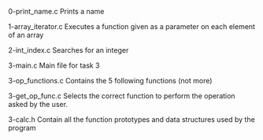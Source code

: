 0-print_name.c Prints a name

1-array_iterator.c Executes a function given as a parameter on each element of an array

2-int_index.c Searches for an integer

3-main.c Main file for task 3

3-op_functions.c Contains the 5 following functions (not more)

3-get_op_func.c Selects the correct function to perform the operation asked by the user.

3-calc.h Contain all the function prototypes and data structures used by the program
